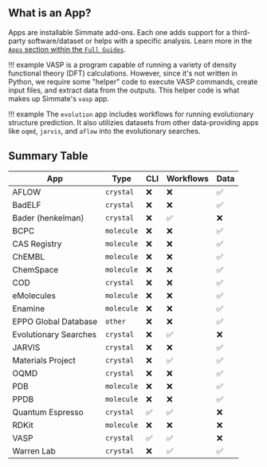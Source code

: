 
## What is an App?

Apps are installable Simmate add-ons. Each one adds support for a third-party software/dataset or helps with a specific analysis. Learn more in the [`Apps` section within the `Full Guides`](/full_guides/apps/basic_use.md).

!!! example
    VASP is a program capable of running a variety of density functional theory (DFT) calculations. However, since it's not written in Python, we require some "helper" code to execute VASP commands, create input files, and extract data from the outputs. This helper code is what makes up Simmate's `vasp` app.

!!! example
    The `evolution` app includes workflows for running evolutionary structure prediction. It also utilizies datasets from other data-providing apps like `oqmd`, `jarvis`, and `aflow` into the evolutionary searches.

## Summary Table

| App                   | Type       | CLI                | Workflows          | Data               |
| --------------------- | ---------- | ------------------ | ------------------ | ------------------ |
| AFLOW                 | `crystal`  | :x:                | :x:                | :white_check_mark: |
| BadELF                | `crystal`  | :x:                | :x:                | :white_check_mark: |
| Bader (henkelman)     | `crystal`  | :x:                | :white_check_mark: | :x:                |
| BCPC                  | `molecule` | :x:                | :x:                | :white_check_mark: |
| CAS Registry          | `molecule` | :x:                | :x:                | :white_check_mark: |
| ChEMBL                | `molecule` | :x:                | :x:                | :white_check_mark: |
| ChemSpace             | `molecule` | :x:                | :x:                | :white_check_mark: |
| COD                   | `crystal`  | :x:                | :x:                | :white_check_mark: |
| eMolecules            | `molecule` | :x:                | :x:                | :white_check_mark: |
| Enamine               | `molecule` | :x:                | :x:                | :white_check_mark: |
| EPPO Global Database  | `other`    | :x:                | :x:                | :white_check_mark: |
| Evolutionary Searches | `crystal`  | :x:                | :white_check_mark: | :x:                |
| JARVIS                | `crystal`  | :x:                | :x:                | :white_check_mark: |
| Materials Project     | `crystal`  | :x:                | :white_check_mark: | :white_check_mark: |
| OQMD                  | `crystal`  | :x:                | :x:                | :white_check_mark: |
| PDB                   | `molecule` | :x:                | :x:                | :white_check_mark: |
| PPDB                  | `molecule` | :x:                | :x:                | :white_check_mark: |
| Quantum Espresso      | `crystal`  | :white_check_mark: | :white_check_mark: | :x:                |
| RDKit                 | `molecule` | :x:                | :x:                | :x:                |
| VASP                  | `crystal`  | :white_check_mark: | :white_check_mark: | :x:                |
| Warren Lab            | `crystal`  | :x:                | :white_check_mark: | :white_check_mark: |
